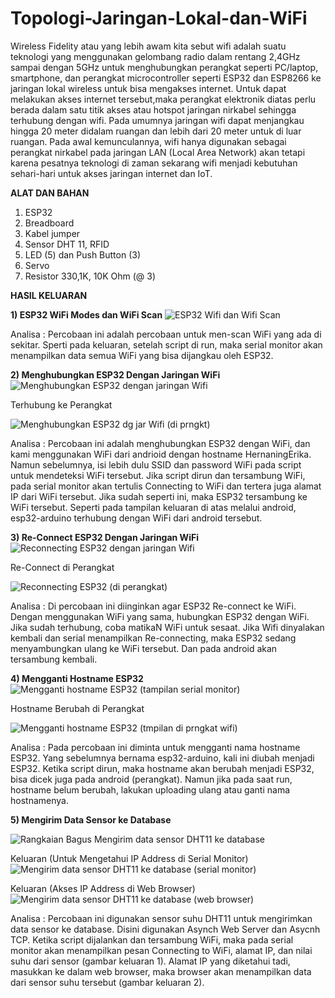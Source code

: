 # Topologi-Jaringan-Lokal-dan-WiFi

Wireless Fidelity atau yang lebih awam kita sebut wifi adalah suatu teknologi yang menggunakan gelombang radio dalam rentang 2,4GHz sampai dengan 5GHz untuk menghubungkan perangkat seperti PC/laptop, smartphone, dan perangkat microcontroller seperti ESP32 dan ESP8266 ke jaringan lokal wireless untuk bisa mengakses internet. Untuk dapat melakukan akses internet tersebut,maka perangkat elektronik diatas perlu berada dalam satu titik akses atau hotspot jaringan nirkabel sehingga terhubung dengan wifi. Pada umumnya jaringan wifi dapat menjangkau hingga 20 meter didalam ruangan dan lebih dari 20 meter untuk di luar ruangan. Pada awal kemunculannya, wifi hanya digunakan sebagai perangkat nirkabel pada jaringan LAN (Local Area Network) akan tetapi karena pesatnya teknologi di zaman sekarang wifi menjadi kebutuhan sehari-hari untuk akses jaringan internet dan IoT.

**ALAT DAN BAHAN**
1) ESP32
2) Breadboard
3) Kabel jumper
4) Sensor DHT 11, RFID
5) LED (5) dan Push Button (3)
6) Servo
7) Resistor 330,1K, 10K Ohm (@ 3)

**HASIL KELUARAN**

**1) ESP32 WiFi Modes dan WiFi Scan**
![ESP32 Wifi dan Wifi Scan](https://user-images.githubusercontent.com/118364435/206267667-efbd1894-a570-4f84-979f-c742f35a85d7.jpeg)

Analisa : Percobaan ini adalah percobaan untuk men-scan WiFi yang ada di sekitar. Sperti pada keluaran, setelah script di run, maka serial monitor akan menampilkan data semua WiFi yang bisa dijangkau oleh ESP32.

**2) Menghubungkan ESP32 Dengan Jaringan WiFi**
![Menghubungkan ESP32 dengan jaringan Wifi](https://user-images.githubusercontent.com/118364435/206267866-c2d1cf68-6645-496e-bfac-645e2acbb1b7.jpeg)

Terhubung ke Perangkat

![Menghubungkan ESP32 dg jar Wifi (di prngkt)](https://user-images.githubusercontent.com/118364435/206267934-21705c35-99d1-4c60-9817-bea080831f07.jpg)

Analisa : Percobaan ini adalah menghubungkan ESP32 dengan WiFi, dan kami menggunakan WiFi dari andrioid dengan hostname HernaningErika. Namun sebelumnya, isi lebih dulu SSID dan password WiFi pada script untuk mendeteksi WiFi tersebut. Jika script dirun dan tersambung WiFi, pada serial monitor akan tertulis Connecting to WiFi dan tertera juga alamat IP dari WiFi tersebut. Jika sudah seperti ini, maka ESP32 tersambung ke WiFi tersebut. Seperti pada tampilan keluaran di atas melalui android, esp32-arduino terhubung dengan WiFi dari android tersebut.

**3) Re-Connect ESP32 Dengan Jaringan WiFi**
![Reconnecting ESP32 dengan jaringan Wifi](https://user-images.githubusercontent.com/118364435/206268095-17bf0158-dfd2-438a-81fd-a397b92cfa2d.jpeg)

Re-Connect di Perangkat

![Reconnecting ESP32 (di perangkat)](https://user-images.githubusercontent.com/118364435/206268172-a912f9f2-3c7c-417b-9040-1e7647a1bd1d.jpg)

Analisa : Di percobaan ini diinginkan agar ESP32 Re-connect ke WiFi. Dengan menggunakan WiFi yang sama, hubungkan ESP32 dengan WiFi. Jika sudah terhubung, coba matikaN WiFi untuk sesaat. Jika Wifi dinyalakan kembali dan serial menampilkan Re-connecting, maka ESP32 sedang menyambungkan ulang ke WiFi tersebut. Dan pada android akan tersambung kembali.

**4) Mengganti Hostname ESP32**
![Mengganti hostname ESP32 (tampilan serial monitor)](https://user-images.githubusercontent.com/118364435/206268306-5ba1a6fe-9773-4de9-9ecf-f14e7326e96a.jpeg)

Hostname Berubah di Perangkat

![Mengganti hostname ESP32 (tmpilan di prngkat wifi)](https://user-images.githubusercontent.com/118364435/206268409-1171089b-2276-4613-aba2-134b094c9957.jpg)

Analisa : Pada percobaan ini diminta untuk mengganti nama hostname ESP32. Yang sebelumnya bernama esp32-arduino, kali ini diubah menjadi ESP32. Ketika script dirun, maka hostname akan berubah menjadi ESP32, bisa dicek juga pada android (perangkat). Namun jika pada saat run, hostname belum berubah, lakukan uploading ulang atau ganti nama hostnamenya.

**5) Mengirim Data Sensor ke Database**

![Rangkaian Bagus Mengirim data sensor DHT11 ke database](https://user-images.githubusercontent.com/118364435/206268814-c46caf34-e980-41c7-805d-b7c781c5dbad.jpeg)

Keluaran (Untuk Mengetahui IP Address di Serial Monitor)
![Mengirim data sensor DHT11 ke database (serial monitor)](https://user-images.githubusercontent.com/118364435/206269071-ff10ba9a-b5b0-4646-aa96-ef24f8e9641d.jpeg)

Keluaran (Akses IP Address di Web Browser)
![Mengirim data sensor DHT11 ke database (web browser)](https://user-images.githubusercontent.com/118364435/206269197-c0bf2a38-06f9-42be-bb2d-ec2a634e4d35.jpeg)

Analisa : Percobaan ini digunakan sensor suhu DHT11 untuk mengirimkan data sensor ke database. Disini digunakan Asynch Web Server dan Asycnh TCP. Ketika script dijalankan dan tersambung WiFi, maka pada serial monitor akan menampilkan pesan Connecting to WiFi, alamat IP, dan nilai suhu dari sensor (gambar keluaran 1). Alamat IP yang diketahui tadi, masukkan ke dalam web browser, maka browser akan menampilkan data dari sensor suhu tersebut (gambar keluaran 2).
